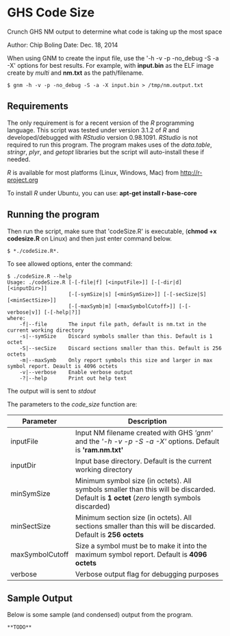 GHS Code Size
=============

Crunch GHS NM output to determine what code is taking up the most space

Author:   Chip Boling
  Date:   Dec. 18, 2014

When using GNM to create the input file, use the '-h -v -p -no_debug -S -a -X' options
for best results.  For example, with **input.bin** as the ELF image create by *multi* and
**nm.txt** as the path/filename.

    $ gnm -h -v -p -no_debug -S -a -X input.bin > /tmp/nm.output.txt

Requirements
------------
The only requirement is for a recent version of the *R* programming language.  This script
was tested under version 3.1.2 of *R* and developed/debugged with *RStudio* version 0.98.1091.
*RStudio* is not required to run this program.  The program makes uses of the *data.table*, 
*stringr*, *plyr*, and *getopt* libraries but the script will auto-install these if needed.

*R* is available for most platforms (Linux, Windows, Mac) from http://r-project.org

To install *R* under Ubuntu, you can use:  **apt-get install r-base-core**

Running the program
-------------------

Then run the script, make sure that 'codeSize.R' is executable, (**chmod +x codesize.R** on
Linux) and then just enter command below.

    $ *./codeSize.R*.

To see allowed options, enter the command:
    
    $ ./codeSize.R --help
    Usage: ./codeSize.R [-[-file|f] [<inputFile>]] [-[-dir|d] [<inputDir>]]
                        [-[-symSize|s] [<minSymSize>]] [-[-secSize|S] [<minSectSize>]]
                        [-[-maxSymb|m] [<maxSymbolCutoff>]] [-[-verbose|v]] [-[-help|?]]
    where:
        -f|--file       The input file path, default is nm.txt in the current working directory
        -s|--symSize    Discard symbols smaller than this. Default is 1 octet
        -S|--secSize    Discard sections smaller than this. Default is 256 octets
        -m|--maxSymb    Only report symbols this size and larger in max symbol report. Deault is 4096 octets
        -v|--verbose    Enable verbose output
        -?|--help       Print out help text

The output will is sent to *stdout*

The parameters to the *code_size* function are:

Parameter       | Description
--------------- | ---------------------------------
inputFile       | Input NM filename created with GHS *'gnm'* and the *'-h -v -p -S -a -X'* options.  Default is **'ram.nm.txt'**
inputDir        | Input base directory.  Default is the current working directory
minSymSize      | Minimum symbol size (in octets). All symbols smaller than this will be discarded. Default is **1 octet** (*zero* length symbols discarded)
minSectSize     | Minimum section size (in octets). All sections smaller than this will be discarded. Default is **256 octets**
maxSymbolCutoff | Size a symbol must be to make it into the maximum symbol report. Default is **4096 octets**
verbose         | Verbose output flag for debugging purposes

Sample Output
-------------

Below is some sample (and condensed) output from the program.

    **TODO**
